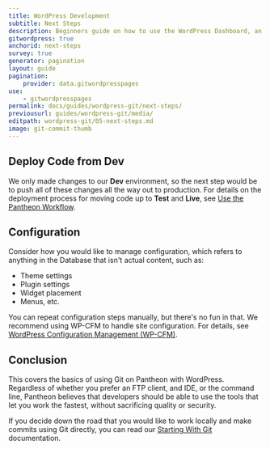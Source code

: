 ```yaml
---
title: WordPress Development
subtitle: Next Steps
description: Beginners guide on how to use the WordPress Dashboard, an FTP client, and your text editor of choice to work quickly, safely and easily on Pantheon's Git-based platform.
gitwordpress: true
anchorid: next-steps
survey: true
generator: pagination
layout: guide
pagination:
    provider: data.gitwordpresspages
use:
    - gitwordpresspages
permalink: docs/guides/wordpress-git/next-steps/
previousurl: guides/wordpress-git/media/
editpath: wordpress-git/05-next-steps.md
image: git-commit-thumb
---
```


## Deploy Code from Dev
We only made changes to our **<span class="glyphicons glyphicons-wrench" aria-hidden="true"></span> Dev** environment, so the next step would be to push all of these changes all the way out to production. For details on the deployment process for moving code up to **<span class="glyphicons glyphicons-equalizer" aria-hidden="true"></span> Test** and **<span class="glyphicons glyphicons-cardio" aria-hidden="true"></span> Live**, see [Use the Pantheon Workflow](/docs/pantheon-workflow/).

## Configuration
Consider how you would like to manage configuration, which refers to anything in the Database that isn't actual content, such as:

- Theme settings
- Plugin settings
- Widget placement
- Menus, etc.

You can repeat configuration steps manually, but there's no fun in that. We recommend using WP-CFM to handle site configuration. For details, see [WordPress Configuration Management (WP-CFM)](/docs/wp-cfm/).

## Conclusion
This covers the basics of using Git on Pantheon with WordPress. Regardless of whether you prefer an FTP client, and IDE, or the command line, Pantheon believes that developers should be able to use the tools that let you work the fastest, without sacrificing quality or security.

If you decide down the road that you would like to work locally and make commits using Git directly, you can read our [Starting With Git](/docs/git/) documentation.
